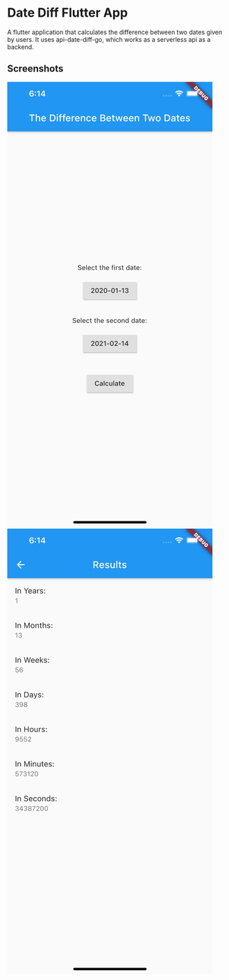# Date Diff Flutter App

A flutter application that calculates the difference between two dates given by users. It uses api-date-diff-go, which works as a serverless api as a backend. 

## Screenshots

![main](/ss1.png?raw=true "Main Page")
![results](/ss2.png?raw=true "Results Page")